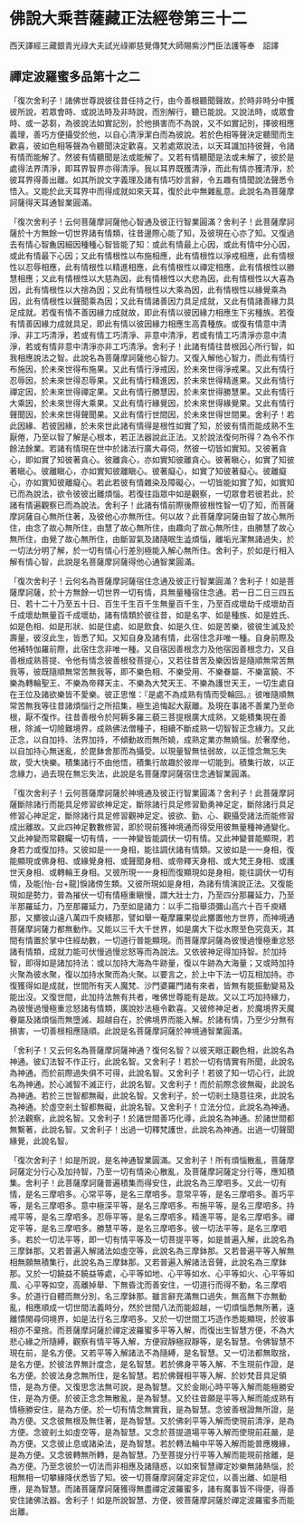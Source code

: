 # 佛說大乘菩薩藏正法經卷第三十二

西天譯經三藏銀青光祿大夫試光祿卿慈覺傳梵大師賜紫沙門臣法護等奉　詔譯

## 禪定波羅蜜多品第十之二 

「復次舍利子！諸佛世尊說彼往昔任持之行，由今善根聽聞聲故，於時非時分中獲彼所說，若眾會時、或說法時及非時說，而別解行，聽已能說。又說法時，或眾會時、或一苾芻，為彼說法如實記別，於他損害而不為說，又不如實記別，擇彼相應義理，善巧方便攝受於他，以自心清淨潔白而為彼說。若於色相等聲決定聽聞而生歡喜，彼如色相等聲為令聽聞決定歡喜。又若處眾說法，以天耳識加持彼聲，令諸有情而能解了。然彼有情聽聞是法或能解了。又若有情聽聞是法或未解了，彼於是處得法界清淨，即耳界智界亦得清淨。我以耳界既獲清淨，而此有情亦獲清淨，於彼耳界得善出離。如其所說文字義理及諸有情巧妙言辭，令五趣有情聞說法聲悉令悟入。又能於此天耳界中而得成就如來天耳，復於此中無雜亂意。此說名為菩薩摩訶薩得天耳通智業圓滿。

「復次舍利子！云何菩薩摩訶薩他心智通及彼正行智業圓滿？舍利子！此菩薩摩訶薩於十方無餘一切世界諸有情類，往昔邊際心能了知，及彼現在心亦了知。又復過去有情心智麁因細因種種心智皆能了知：或此有情最上心因，或此有情中分心因，或此有情最下心因；又此有情根性以布施相應，此有情根性以淨戒相應，此有情根性以忍辱相應，此有情根性以精進相應，此有情根性以禪定相應，此有情根性以勝慧相應；又此有情根性以大慈為因，此有情根性以大悲為因，此有情根性以大喜為因，此有情根性以大捨為因；又此有情根性以大乘為因，此有情根性以緣覺乘為因，此有情根性以聲聞乘為因；又此有情諸善因力具足成就，又此有情諸善緣力具足成就。若復有情不善因緣力成就故，即此有情以彼因緣力相應生下劣種族。若復有情善因緣力成就具足，即此有情以彼因緣力相應生高貴種族。或復有情意中清淨、非工巧清淨，若或有情工巧清淨、非意中清淨，若或有情工巧清淨亦意中清淨，若或有情非意中清淨亦非工巧清淨。舍利子！此諸有情往昔根因心所行智，如我相應說法之智。此說名為菩薩摩訶薩他心智力。又復入解他心智力，而此有情行布施因，於未來世得布施果。又此有情行淨戒因，於未來世得淨戒果。又此有情行忍辱因，於未來世得忍辱果。又此有情行精進因，於未來世得精進果。又此有情行禪定因，於未來世得禪定果。又此有情行勝慧因，於未來世得勝慧果。又此有情行大乘因，於未來世得大乘果。又此有情行緣覺因，於未來世得緣覺果。又此有情行聲聞因，於未來世得聲聞果。又此有情行世間因，於未來世得世間果。舍利子！若此因緣、若彼因緣，於未來世此諸有情得是根性如實了知，於彼有情而能成熟不生厭倦，乃至以智了解是心根本，若正法器說此正法。又於說法復何所得？為令不作餘法餘業。若諸有情現在世中於諸法行廣大尋伺，然彼一切皆如實知。又彼著貪心，即如實了知彼著貪心。彼離貪心，亦如實知彼離貪心。彼著瞋心，如實了知彼著瞋心。彼離瞋心，亦如實知彼離瞋心。彼著癡心，如實了知彼著癡心。彼離癡心，亦如實知彼離癡心。若此若彼有情雜染及障礙心，一切皆能如實了知，如實知已而為說法，欲令彼彼出離煩惱。若復往詣眾中如是觀察，一切眾會若彼若此，於諸有情遍觀察已而為說法。舍利子！此諸有情前際後際彼根性智一切了知，而菩薩摩訶薩自心無所住著，及彼他心亦無所住。何以故？此菩薩摩訶薩由智了故心無所住，由念了故心無所住，由慧了故心無所住，由趣向了故心無所住，由勝慧了故心無所住，由覺了故心無所住，由斷習氣及諸隨眠生澁煩惱，離垢光潔無諸過失，於一切法分明了解，於一切有情心行差別極能入解心無所住。舍利子，於如是行相入解有情心智，此說是名菩薩摩訶薩得他心通智業圓滿。

「復次舍利子！云何名為菩薩摩訶薩宿住念通及彼正行智業圓滿？舍利子！如是菩薩摩訶薩，於十方無餘一切世界一切有情，具無量種宿住念通。若一日二日三四五日、若十二十乃至五十日、百生千生百千生無量百千生，乃至百成壞劫千成壞劫百千成壞劫無量百千成壞劫，諸有情類於彼往昔，如是名字、如是種族、如是姓氏、如是色相、如是形狀、如是住處、如是飲食、如是久住、如是苦樂，彼彼生滅及於壽量，彼沒此生，皆悉了知。又知自身及諸有情，此宿住念非唯一種。自身前際及他補特伽羅前際，此宿住念非唯一種。又自宿因善根念力及他宿因善根念力，又自善根成熟菩提、令他有情念彼善根發菩提心，又若往昔苦及樂因皆是隨順無常苦無我等，彼既隨順無常苦無我等，即不樂色相、不樂受用、不樂眷屬、不樂富饒、不樂為轉輪聖王、不樂為帝釋天主、不樂為大梵天王、不樂為護世天王，一切生處自在王位及諸欲樂皆不愛樂。彼正思惟：『是處不為成熟有情而受輪回。』彼唯隨順無常苦無我等往昔諸煩惱行之所招集，極生追悔起大厭離。及現在事諸不善業乃至命根，厭不復作。往昔善根令於阿耨多羅三藐三菩提根廣大成熟，又能積集現在善根，除滅一切險難境界，成熟佛法僧種子，相續不斷成熟一切智智正念緣力。又此正念，以自加持、法界加持，不傾動故而無所嬈，成熟定業亦無嬈惱。於奢摩他，以自加持心無迷亂，於毘鉢舍那而為攝受。以現量智無怯弱故，以正憶念無忘失故，受大快樂。積集諸行不由他悟，積集行故趣於彼岸一切能到。積集行故，以正念緣力，過去現在無忘失法，此說是名菩薩摩訶薩宿住念通智業圓滿。

「復次舍利子！云何菩薩摩訶薩於神境通及彼正行智業圓滿？舍利子！此菩薩摩訶薩斷除諸行而能具足修習欲神足定，斷除諸行具足修習勤勇神足定，斷除諸行具足修習心神足定，斷除諸行具足修習觀神足定。彼欲、勤、心、觀攝受諸法而能修習成出離故。又此四神足數數修習，即於現前獲神境通而得受用彼無量種神通變化。又此神變而常觀矚一切有情，一一神變皆能調伏一切有情。又此神變普能顯現，若身若力或復加持。又彼如是一一身相，能往調伏諸有情類。又彼如是一一身相，復能顯現或佛身相、或緣覺身相、或聲聞身相、或帝釋天身相、或大梵王身相、或護世天身相、或轉輪王身相。又彼所現一一身相而復顯現如是身相，能往調伏一切有情，及能[怡-台+龍]悷諸傍生類。又彼所現如是身相，為諸有情演說正法。又復能現如是勢力，普為摧伏一切有情極重瞋慢，謂大壯士力，乃至四分那羅延力，乃至半那羅延力，乃至那羅延力，乃至如是諸力：以手二指舉須彌山高六十百千庾繕那，又擲彼山遠八萬四千庾繕那，譬如舉一菴摩羅果從此擲置他方世界，而神境通菩薩摩訶薩力都無動作。又能以三千大千世界，如是廣大下從水際至色究竟天，其間有情置於掌中住經劫數，一切道行普能顯現。而菩薩摩訶薩為彼慢過慢極重忿怒諸有情類，成就力能可伏慢過慢忿怒等而為說法。又依彼神足得加持智。於加持智，即得如是諸加持法：或以加持大海為牛跡量，復以牛跡為大海量；又或時加持火聚為彼水聚，復以加持水聚而為火聚。以要言之，於上中下法一切互相加持。亦復獲得如是成就，世間所有天人魔梵、沙門婆羅門諸有來者，皆無有能振動變易及能出沒。又復世間，此加持法無有共者，唯佛世尊能有是故。又以工巧加持緣力，為彼慢過慢極重忿怒諸有情類，廣說妙法極令歡喜。又彼修神足者，於魔境界天魔眷屬及諸煩惱而無墮滅、超越自在，於佛境界而能入解。於諸有情，乃至少分無有損害，一切善根相應隨順。此說是名菩薩摩訶薩於神境通智業圓滿。

「舍利子！又云何名為菩薩摩訶薩神通？復何名智？以彼天眼正觀色相，此說名為神通。彼幻法智不作正行，此說名智。又舍利子！若於一切有情實有所聞，此說名為神通。而於前際過失俱不可得，此說名智。又舍利子！若彼了知一切心行，此說名為神通。於心滅智不滅正行，此說名智。又舍利子！而於前際念彼無礙，此說名為神通。若於三世智都無礙，此說名智。又舍利子，於一切剎土隨意往來，此說名為神通。於虛空剎土智都無礙，此說名智。又舍利子！立法分位，此說名為神通。於法觀察，此說名智。又舍利子！於諸世間善巧化導，此說名為神通。於諸世間都無繫著，此說名智。又舍利子！出過一切釋梵護世，此說名為神通。出過一切聲聞緣覺，此說名智。

「復次舍利子！如是所說，是名神通智業圓滿。又舍利子！所有煩惱散亂，菩薩摩訶薩定分行心及加持智，乃至一切有情染心散亂，及菩薩摩訶薩定分行等，應知積集。舍利子！此菩薩摩訶薩普遍積集而得安住，此說名為三摩呬多。又此一切有情，是名三摩呬多。心常平等，是名三摩呬多。意常平等，是名三摩呬多。善巧平等，是名三摩呬多。意中極深平等，是名三摩呬多。布施平等，是名三摩呬多。持戒平等，是名三摩呬多。忍辱平等，是名三摩呬多。精進平等，是名三摩呬多。禪定平等，是名三摩呬多。勝慧平等，是名三摩呬多。彼一切法平等，是名三摩呬多。若於一切法平等，即一切有情平等及一切菩提平等，如是普遍入解，此說名為三摩鉢那。又若普遍入解諸法如虛空等，此說名為三摩鉢那。又若普遍平等入解無相無願無積集行，此說名為三摩鉢那。又若普遍入解諸法音聲，此說名為三摩鉢那。又於一切饒益不饒益等處，心平等如地、心平等如水、心平等如火、心平等如風、心平等如空，高離掉舉、下無昏沈而善安住，一切道行而得不動，名三摩呬多。於道行自體而無分別，名三摩鉢那。雖言辭充滿無口過失，無高無下亦無動亂，相應順成一切世間法義時分，然於世間八法而能超越，一切煩惱悉無所著，遠離憒閙尋伺境界，如是法行名三摩呬多。又於一切世間工巧造作悉能顯現，於彼事相亦不棄捨。而菩薩摩訶薩於禪定波羅蜜多平等入解，而復出生智慧方便，不為大悲心緣之所隨縛，觀察有情平等入解，方便寂靜極寂靜等，是名智慧。令佛智慧不現在前，是名方便。又若平等入解諸法不為隨縛，是名智慧。又一切法都無取捨，是名方便。於彼法界無計度念，是名智慧。若於佛身平等入解、不生現前作證，是名方便。於彼法身念無所住，是名智慧。若於佛聲相平等入解、於妙梵音具足領悟，是為方便。又復思念法無可說，是為智慧。又於金剛心時平等入解而能極勝安住，是為方便。於彼正念念無散亂，是為智慧。又於往昔願是平等入解而能成熟有情極勝安住，是為方便。於一切有情念無實我，是為智慧。念彼善根證無所證，是為方便。又念彼無根及無住著，是為智慧。又於佛剎平等入解而使現前清淨，是為方便。念彼剎土如虛空等，是為智慧。又念於菩提道場平等入解而使現前莊嚴，是為方便。又念彼止息或諸染法，是為智慧。若於轉法輪中平等入解而能普應機緣，是為方便。又念彼轉無所轉，是為智慧。乃至菩提分行平等入解而能現前捨離，是為方便。乃至念彼於一切法而非相應及諸隨惑，以如來智慧禪定妙樂無諸熱惱，於相無相一切攀緣降伏悉皆了知。彼一切菩薩摩訶薩定非定位，以善出離、如是相應，是為智慧。而諸菩薩摩訶薩獲得無盡禪定波羅蜜多，諸有魔事皆不得便，得善安住諸佛法器。舍利子！如是所說智慧、方便，彼菩薩摩訶薩於禪定波羅蜜多而能出離。